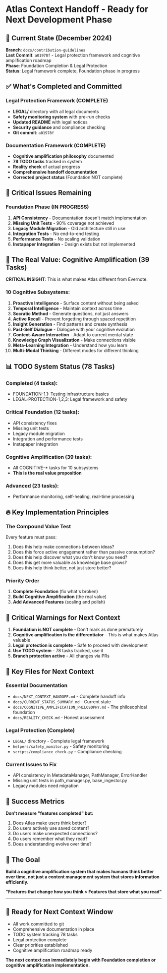 # Atlas Context Handoff - Ready for Next Development Phase

## 🎯 **Current State (December 2024)**

**Branch**: `docs/contribution-guidelines`  
**Last Commit**: `a01978f` - Legal protection framework and cognitive amplification roadmap  
**Phase**: Foundation Completion & Legal Protection  
**Status**: Legal framework complete, Foundation phase in progress

## ✅ **What's Completed and Committed**

### Legal Protection Framework (COMPLETE)
- **LEGAL/** directory with all legal documents
- **Safety monitoring system** with pre-run checks
- **Updated README** with legal notices
- **Security guidance** and compliance checking
- **Git commit**: `a01978f`

### Documentation Framework (COMPLETE)
- **Cognitive amplification philosophy** documented
- **78 TODO tasks** tracked in system
- **Reality check** of actual progress
- **Comprehensive handoff documentation**
- **Corrected project status** (Foundation NOT complete)

## 🚧 **Critical Issues Remaining**

### Foundation Phase (IN PROGRESS)
1. **API Consistency** - Documentation doesn't match implementation
2. **Missing Unit Tests** - 90% coverage not achieved
3. **Legacy Module Migration** - Old architecture still in use
4. **Integration Tests** - No end-to-end testing
5. **Performance Tests** - No scaling validation
6. **Instapaper Integration** - Design exists but not implemented

## 🧠 **The Real Value: Cognitive Amplification (39 Tasks)**

**CRITICAL INSIGHT**: This is what makes Atlas different from Evernote.

### 10 Cognitive Subsystems:
1. **Proactive Intelligence** - Surface content without being asked
2. **Temporal Intelligence** - Maintain context across time
3. **Socratic Method** - Generate questions, not just answers
4. **Active Recall** - Prevent forgetting through spaced repetition
5. **Insight Generation** - Find patterns and create synthesis
6. **Past-Self Dialogue** - Dialogue with your cognitive evolution
7. **Context-Aware Interaction** - Adapt to current mental state
8. **Knowledge Graph Visualization** - Make connections visible
9. **Meta-Learning Integration** - Understand how you learn
10. **Multi-Modal Thinking** - Different modes for different thinking

## 📊 **TODO System Status (78 Tasks)**

### Completed (4 tasks):
- FOUNDATION-1.1: Testing infrastructure basics
- LEGAL-PROTECTION-1,2,3: Legal framework and safety

### Critical Foundation (12 tasks):
- API consistency fixes
- Missing unit tests
- Legacy module migration
- Integration and performance tests
- Instapaper integration

### Cognitive Amplification (39 tasks):
- All COGNITIVE-* tasks for 10 subsystems
- **This is the real value proposition**

### Advanced (23 tasks):
- Performance monitoring, self-healing, real-time processing

## 🔥 **Key Implementation Principles**

### The Compound Value Test
Every feature must pass:
1. Does this help make connections between ideas?
2. Does this force active engagement rather than passive consumption?
3. Does this help discover what you don't know you need?
4. Does this get more valuable as knowledge base grows?
5. Does this help think better, not just store better?

### Priority Order
1. **Complete Foundation** (fix what's broken)
2. **Build Cognitive Amplification** (the real value)
3. **Add Advanced Features** (scaling and polish)

## 🚨 **Critical Warnings for Next Context**

1. **Foundation is NOT complete** - Don't mark as done prematurely
2. **Cognitive amplification is the differentiator** - This is what makes Atlas valuable
3. **Legal protection is complete** - Safe to proceed with development
4. **Use TODO system** - 78 tasks tracked, use it
5. **Branch protection active** - All changes via PRs

## 📁 **Key Files for Next Context**

### Essential Documentation
- `docs/NEXT_CONTEXT_HANDOFF.md` - Complete handoff info
- `docs/CURRENT_STATUS_SUMMARY.md` - Current state
- `docs/COGNITIVE_AMPLIFICATION_PHILOSOPHY.md` - The philosophical foundation
- `docs/REALITY_CHECK.md` - Honest assessment

### Legal Protection (Complete)
- `LEGAL/` directory - Complete legal framework
- `helpers/safety_monitor.py` - Safety monitoring
- `scripts/compliance_check.py` - Compliance checking

### Current Issues to Fix
- API consistency in MetadataManager, PathManager, ErrorHandler
- Missing unit tests in path_manager.py, base_ingestor.py
- Legacy modules need migration

## 🎯 **Success Metrics**

**Don't measure "features completed" but:**
1. Does Atlas make users think better?
2. Do users actively use saved content?
3. Do users make unexpected connections?
4. Do users remember what they read?
5. Does understanding evolve over time?

## 🎯 **The Goal**

**Build a cognitive amplification system that makes humans think better over time, not just a content management system that stores information efficiently.**

**"Features that change how you think > Features that store what you read"**

---

## 🚀 **Ready for Next Context Window**

- All work committed to git
- Comprehensive documentation in place
- TODO system tracking 78 tasks
- Legal protection complete
- Clear priorities established
- Cognitive amplification roadmap ready

**The next context can immediately begin with Foundation completion or cognitive amplification implementation.** 